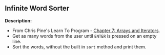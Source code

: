## Infinite Word Sorter

**Description:**
- From Chris Pine's Learn To Program - [Chapter 7: Arrays and Iterators](https://pine.fm/LearnToProgram/chap_07.html).
- Get as many words from the user until `ENTER` is pressed on an empty line.
- Sort the words, without the built in `sort` method and print them.